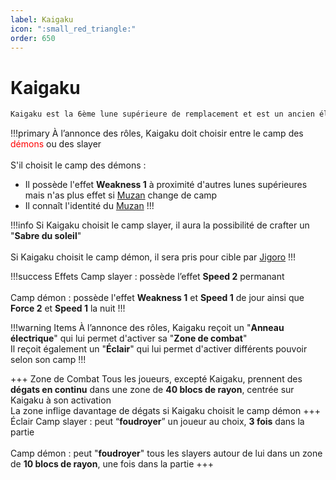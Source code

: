 ```yaml
---
label: Kaigaku
icon: ":small_red_triangle:"
order: 650
---
```


# Kaigaku

```txt
Kaigaku est la 6ème lune supérieure de remplacement et est un ancien élève de Jigoro
```

!!!primary
À l’annonce des rôles, Kaigaku doit choisir entre le camp des <d style="color:red;">démons</d> ou des slayer <br>
<br>
S'il choisit le camp des démons : <br>
- Il possède l'effet **Weakness 1** à proximité d'autres lunes supérieures mais n'as plus effet si [Muzan](./muzan) change de camp <br>
- Il connaît l'identité du [Muzan](./muzan)
!!!

!!!info
Si Kaigaku choisit le camp slayer, il aura la possibilité de crafter un "**Sabre du soleil**" <br>
<br>
Si Kaigaku choisit le camp démon, il sera pris pour cible par [Jigoro](../slayer/jigoro)
!!!

!!!success Effets
Camp slayer : possède l’effet **Speed 2** permanant <br>
<br>
Camp démon : possède l'effet **Weakness 1** et **Speed 1** de jour ainsi que **Force 2** et **Speed 1** la nuit
!!!

!!!warning Items
À l’annonce des rôles, Kaigaku reçoit un "**Anneau électrique**" qui lui permet d'activer sa "**Zone de combat**" <br>
Il reçoit également un "**Éclair**" qui lui permet d'activer différents pouvoir selon son camp
!!!

+++ Zone de Combat
Tous les joueurs, excepté Kaigaku, prennent des **dégats en continu** dans une zone de **40 blocs de rayon**, centrée sur Kaigaku à son activation <br>
La zone inflige davantage de dégats si Kaigaku choisit le camp démon
+++ Éclair
Camp slayer : peut “**foudroyer**” un joueur au choix, **3 fois** dans la partie <br>
<br>
Camp démon : peut "**foudroyer**" tous les slayers autour de lui dans un zone de **10 blocs de rayon**, une fois dans la partie
+++















